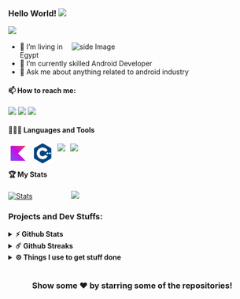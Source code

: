   ### Hello World!  <img src="https://github.com/sciencepal/sciencepal/blob/master/assets/Hi.gif" width="29px">
  ![](https://komarev.com/ghpvc/?username=mezoinnit&label=Profile%20Visits&color=blue&style=for-the-badge)
  
  <img src="https://user-images.githubusercontent.com/74038190/213911110-aedbef38-a29f-4b6b-a65c-11608b4f75a5.gif" alt="side Image" align="right" width="375" height="auto" />
  
  - 🌱 I’m living in Egypt
  - 🔭 I’m currently skilled Android Developer
  - 💬 Ask me about anything related to android industry
  
  #### 📫 How to reach me:
  
  <a href="https://www.linkedin.com/in/moataaz-mansour" target="_blank"><img src="https://img.shields.io/badge/-Moataz%20Mansour-6e94eb?style=for-the-badge&logo=Linkedin&logoColor=white"/></a>
  <a href="https://x.com/mezoinnit" target="_blank"><img src="https://img.shields.io/badge/-Mezoinnit-6e94eb?style=for-the-badge&logo=X&logoColor=white"/></a>
  <a href="https://www.instagram.com/moataz.kt?igsh=YzAwZjE1ZTI0Zg==" target="_blank"><img src="https://img.shields.io/badge/-Moataz.kt-e86868?style=for-the-badge&logo=Instagram&logoColor=white"/></a>
  
  #### 👨🏻‍💻 Languages and Tools <br />
  <div>
  <img align="left" height="40" style="padding-right:10px;" src="https://github.com/devicons/devicon/blob/master/icons/kotlin/kotlin-original.svg">
  <img align="left" height="40" style="padding-right:10px;" src="https://github.com/devicons/devicon/blob/master/icons/cplusplus/cplusplus-plain.svg">
  <img align="left" height="40" style="padding-right:10px;" src="https://cdn.jsdelivr.net/gh/devicons/devicon/icons/html5/html5-plain.svg">
  <img align="left" height="40" style="padding-right:10px;" src="https://cdn.jsdelivr.net/gh/devicons/devicon/icons/css3/css3-plain.svg">
  <br />
  </div>

  <br />

  

  #### 🏆 My Stats <br />
  
  [![Stats](https://github-readme-stats.vercel.app/api?username=mezoinnit&hide_border=false&theme=discord_old_blurple)](https://github.com/mezoinnit/github-readme-stats)&nbsp; &nbsp; &nbsp; &nbsp; &nbsp; &nbsp; &nbsp; &nbsp; &nbsp; &nbsp; <img src="https://user-images.githubusercontent.com/74038190/225813708-98b745f2-7d22-48cf-9150-083f1b00d6c9.gif" width="300">

  ### Projects and Dev Stuffs:

<details>
  <summary><b>⚡ Github Stats</b></summary>

  <br />
  <img height="180em" src="https://github-readme-stats.vercel.app/api/top-langs/?username=mezoinnit&exclude_repo=KNN-Image-Classification&show_icons=true&hide_border=false&layout=compact&langs_count=8&theme=discord_old_blurple"/>
</details>

<details>
  <summary><b>☄️ Github Streaks</b></summary>

  <br />
  <img height="180em" src="https://github-readme-streak-stats.herokuapp.com/?user=mezoinnit&hide_border=false&theme=discord_old_blurple" />
</details>

<details>
  <br />
  <summary><b>⚙️ Things I use to get stuff done</b></summary>
  	<ul>
  	    <li><b>OS:</b> Ubuntu 20.04</li>
	    <li><b>Laptop: </b> Vostro G15</li>
  	    <li><b>Browser: </b> Chrome</li>
	    <li><b>Code Editor:</b> Android Studio - The best editor out there</li>
 	    <li><b>Other Tools:</b> Obsidian, philip lecknar</li>
	    <li><b>To Stay Updated:</b> Twitter, Product Hunt and Hacker News</li>
	</ul>
</details>

#

<div align="center">

### Show some ❤️ by starring some of the repositories!

</div>
